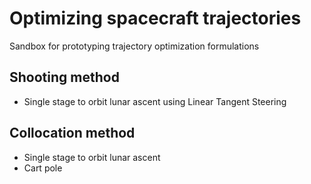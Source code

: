 # Optimizing spacecraft trajectories 

Sandbox for prototyping trajectory optimization formulations 

## Shooting method
 - Single stage to orbit lunar ascent using Linear Tangent Steering 

## Collocation method
 - Single stage to orbit lunar ascent
 - Cart pole 
